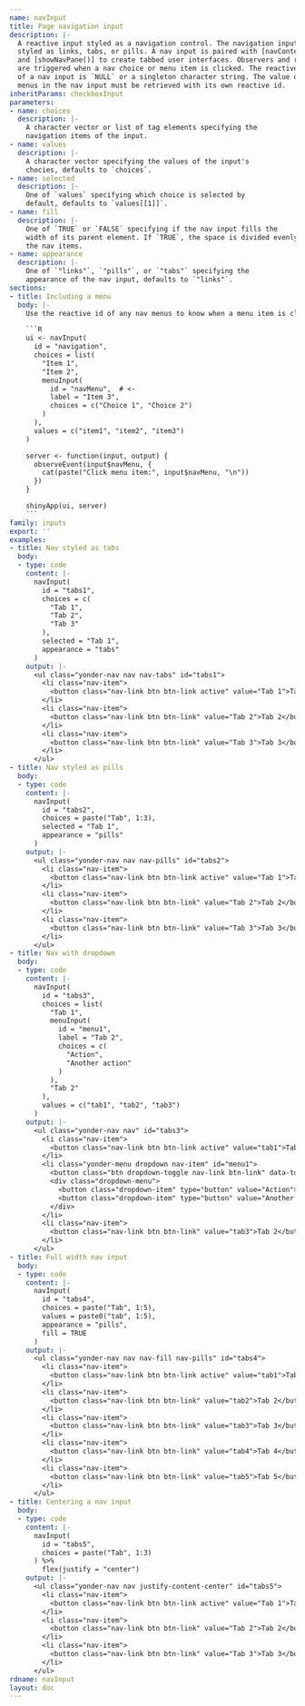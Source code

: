 ```yaml
---
name: navInput
title: Page navigation input
description: |-
  A reactive input styled as a navigation control. The navigation input can be
  styled as links, tabs, or pills. A nav input is paired with [navContent()]
  and [showNavPane()] to create tabbed user interfaces. Observers and reactives
  are triggered when a nav choice or menu item is clicked. The reactive value
  of a nav input is `NULL` or a singleton character string. The value of any
  menus in the nav input must be retrieved with its own reactive id.
inheritParams: checkboxInput
parameters:
- name: choices
  description: |-
    A character vector or list of tag elements specifying the
    navigation items of the input.
- name: values
  description: |-
    A character vector specifying the values of the input's
    chocies, defaults to `choices`.
- name: selected
  description: |-
    One of `values` specifying which choice is selected by
    default, defaults to `values[[1]]`.
- name: fill
  description: |-
    One of `TRUE` or `FALSE` specifying if the nav input fills the
    width of its parent element. If `TRUE`, the space is divided evenly among
    the nav items.
- name: appearance
  description: |-
    One of `"links"`, `"pills"`, or `"tabs"` specifying the
    appearance of the nav input, defaults to `"links"`.
sections:
- title: Including a menu
  body: |-
    Use the reactive id of any nav menus to know when a menu item is clicked.

    ```R
    ui <- navInput(
      id = "navigation",
      choices = list(
        "Item 1",
        "Item 2",
        menuInput(
          id = "navMenu",  # <-
          label = "Item 3",
          choices = c("Choice 1", "Choice 2")
        )
      ),
      values = c("item1", "item2", "item3")
    )

    server <- function(input, output) {
      observeEvent(input$navMenu, {
        cat(paste("Click menu item:", input$navMenu, "\n"))
      })
    }

    shinyApp(ui, server)
    ```
family: inputs
export: ''
examples:
- title: Nav styled as tabs
  body:
  - type: code
    content: |-
      navInput(
        id = "tabs1",
        choices = c(
          "Tab 1",
          "Tab 2",
          "Tab 3"
        ),
        selected = "Tab 1",
        appearance = "tabs"
      )
    output: |-
      <ul class="yonder-nav nav nav-tabs" id="tabs1">
        <li class="nav-item">
          <button class="nav-link btn btn-link active" value="Tab 1">Tab 1</button>
        </li>
        <li class="nav-item">
          <button class="nav-link btn btn-link" value="Tab 2">Tab 2</button>
        </li>
        <li class="nav-item">
          <button class="nav-link btn btn-link" value="Tab 3">Tab 3</button>
        </li>
      </ul>
- title: Nav styled as pills
  body:
  - type: code
    content: |-
      navInput(
        id = "tabs2",
        choices = paste("Tab", 1:3),
        selected = "Tab 1",
        appearance = "pills"
      )
    output: |-
      <ul class="yonder-nav nav nav-pills" id="tabs2">
        <li class="nav-item">
          <button class="nav-link btn btn-link active" value="Tab 1">Tab 1</button>
        </li>
        <li class="nav-item">
          <button class="nav-link btn btn-link" value="Tab 2">Tab 2</button>
        </li>
        <li class="nav-item">
          <button class="nav-link btn btn-link" value="Tab 3">Tab 3</button>
        </li>
      </ul>
- title: Nav with dropdown
  body:
  - type: code
    content: |-
      navInput(
        id = "tabs3",
        choices = list(
          "Tab 1",
          menuInput(
            id = "menu1",
            label = "Tab 2",
            choices = c(
              "Action",
              "Another action"
            )
          ),
          "Tab 2"
        ),
        values = c("tab1", "tab2", "tab3")
      )
    output: |-
      <ul class="yonder-nav nav" id="tabs3">
        <li class="nav-item">
          <button class="nav-link btn btn-link active" value="tab1">Tab 1</button>
        </li>
        <li class="yonder-menu dropdown nav-item" id="menu1">
          <button class="btn dropdown-toggle nav-link btn-link" data-toggle="dropdown" aria-haspopup="true" aria-expanded="false" value="tab2">Tab 2</button>
          <div class="dropdown-menu">
            <button class="dropdown-item" type="button" value="Action">Action</button>
            <button class="dropdown-item" type="button" value="Another action">Another action</button>
          </div>
        </li>
        <li class="nav-item">
          <button class="nav-link btn btn-link" value="tab3">Tab 2</button>
        </li>
      </ul>
- title: Full width nav input
  body:
  - type: code
    content: |-
      navInput(
        id = "tabs4",
        choices = paste("Tab", 1:5),
        values = paste0("tab", 1:5),
        appearance = "pills",
        fill = TRUE
      )
    output: |-
      <ul class="yonder-nav nav nav-fill nav-pills" id="tabs4">
        <li class="nav-item">
          <button class="nav-link btn btn-link active" value="tab1">Tab 1</button>
        </li>
        <li class="nav-item">
          <button class="nav-link btn btn-link" value="tab2">Tab 2</button>
        </li>
        <li class="nav-item">
          <button class="nav-link btn btn-link" value="tab3">Tab 3</button>
        </li>
        <li class="nav-item">
          <button class="nav-link btn btn-link" value="tab4">Tab 4</button>
        </li>
        <li class="nav-item">
          <button class="nav-link btn btn-link" value="tab5">Tab 5</button>
        </li>
      </ul>
- title: Centering a nav input
  body:
  - type: code
    content: |-
      navInput(
        id = "tabs5",
        choices = paste("Tab", 1:3)
      ) %>%
        flex(justify = "center")
    output: |-
      <ul class="yonder-nav nav justify-content-center" id="tabs5">
        <li class="nav-item">
          <button class="nav-link btn btn-link active" value="Tab 1">Tab 1</button>
        </li>
        <li class="nav-item">
          <button class="nav-link btn btn-link" value="Tab 2">Tab 2</button>
        </li>
        <li class="nav-item">
          <button class="nav-link btn btn-link" value="Tab 3">Tab 3</button>
        </li>
      </ul>
rdname: navInput
layout: doc
---
```

